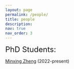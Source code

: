 ```yaml
---
layout: page
permalink: /people/
title: people
description: 
nav: true
nav_order: 3
---
```


<p><font size="+2">PhD Students:</font></p>

[Minxing Zheng](https://www.marshall.usc.edu/personnel/minxing-zheng) (2022-present)
